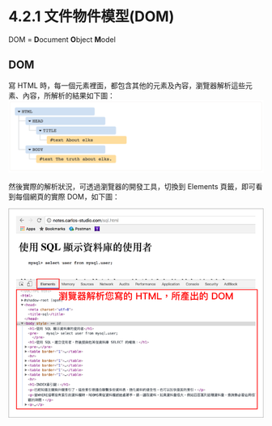 # 4.2.1 文件物件模型\(DOM\)

DOM = **D**ocument **O**bject **M**odel

## DOM

寫 HTML 時，每一個元素裡面，都包含其他的元素及內容，瀏覽器解析這些元素、內容，所解析的結果如下圖：![](/assets/dom_tree.png)

然後實際的解析狀況，可透過瀏覽器的開發工具，切換到 Elements 頁籤，即可看到每個網頁的實際 DOM，如下圖：

![](/assets/dom_tree2.png)

